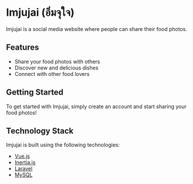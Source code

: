 # Imjujai (อิ่มจุใจ)

Imjujai is a social media website where people can share their food photos.

## Features

- Share your food photos with others
- Discover new and delicious dishes
- Connect with other food lovers

## Getting Started

To get started with Imjujai, simply create an account and start sharing your food photos!

## Technology Stack

Imjujai is built using the following technologies:

- [Vue.js](https://vuejs.org/)
- [Inertia.js](https://inertiajs.com/)
- [Laravel](https://laravel.com/)
- [MySQL](https://www.mysql.com/)
